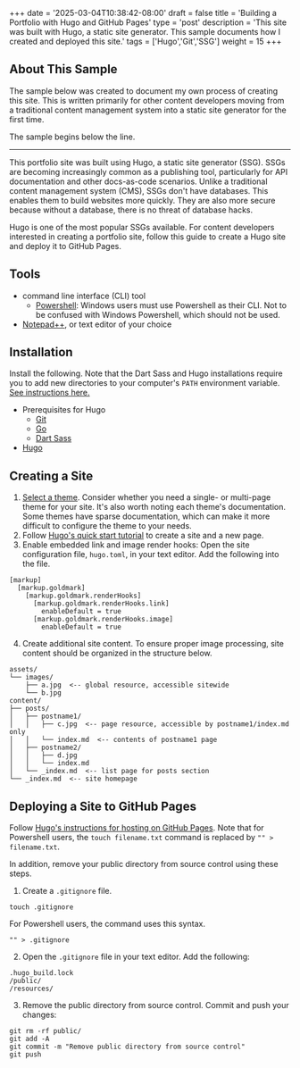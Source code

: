 +++
date = '2025-03-04T10:38:42-08:00'
draft = false
title = 'Building a Portfolio with Hugo and GitHub Pages'
type = 'post'
description = 'This site was built with Hugo, a static site generator. This sample documents how I created and deployed this site.'
tags = ['Hugo','Git','SSG']
weight = 15
+++

## About This Sample

The sample below was created to document my own process of creating this site. This is written primarily for other content developers moving from a traditional content management system into a static site generator for the first time.

The sample begins below the line.

---

This portfolio site was built using Hugo, a static site generator (SSG). SSGs are becoming increasingly common as a publishing tool, particularly for API documentation and other docs-as-code scenarios. Unlike a traditional content management system (CMS), SSGs don't have databases. This enables them to build websites more quickly. They are also more secure because without a database, there is no threat of database hacks.

Hugo is one of the most popular SSGs available. For content developers interested in creating a portfolio site, follow this guide to create a Hugo site and deploy it to GitHub Pages.

## Tools

- command line interface (CLI) tool
	- [Powershell](https://learn.microsoft.com/en-us/powershell/scripting/install/installing-powershell-on-windows?view=powershell-7.5): Windows users must use Powershell as their CLI. Not to be confused with Windows Powershell, which should not be used.
- [Notepad++](https://notepad-plus-plus.org/), or text editor of your choice

## Installation

Install the following. Note that the Dart Sass and Hugo installations require you to add new directories to your computer's `PATH` environment variable. [See instructions here.](https://katiek2.github.io/path-doc/)

- Prerequisites for Hugo
	- [Git](https://git-scm.com/book/en/v2/Getting-Started-Installing-Git)
	- [Go](https://go.dev/doc/install)
	- [Dart Sass](https://sass-lang.com/install/)
- [Hugo](https://gohugo.io/installation/)

## Creating a Site

1. [Select a theme](https://themes.gohugo.io/). Consider whether you need a single- or multi-page theme for your site. It's also worth noting each theme's documentation. Some themes have sparse documentation, which can make it more difficult to configure the theme to your needs.
2. Follow [Hugo's quick start tutorial](https://gohugo.io/getting-started/quick-start/) to create a site and a new page.
3. Enable embedded link and image render hooks: Open the site configuration file, `hugo.toml`, in your text editor. Add the following into the file.

```
[markup]
  [markup.goldmark]
    [markup.goldmark.renderHooks]
      [markup.goldmark.renderHooks.link]
        enableDefault = true
      [markup.goldmark.renderHooks.image]
        enableDefault = true
```

4. Create additional site content. To ensure proper image processing, site content should be organized in the structure below.

```
assets/
└── images/
    ├── a.jpg  <-- global resource, accessible sitewide
    └── b.jpg
content/
├── posts/
│   ├── postname1/
│   │   ├── c.jpg  <-- page resource, accessible by postname1/index.md only
│   │   └── index.md  <-- contents of postname1 page
│   ├── postname2/
│   │   ├── d.jpg
│   │   └── index.md
│   └── _index.md  <-- list page for posts section
└── _index.md  <-- site homepage
```

## Deploying a Site to GitHub Pages

Follow [Hugo's instructions for hosting on GitHub Pages](https://gohugo.io/hosting-and-deployment/hosting-on-github/). Note that for Powershell users, the `touch filename.txt` command is replaced by `"" > filename.txt`.

In addition, remove your public directory from source control using these steps.

1. Create a `.gitignore` file.

```
touch .gitignore
```

For Powershell users, the command uses this syntax.

```
"" > .gitignore
```

2. Open the `.gitignore` file in your text editor. Add the following:

```
.hugo_build.lock
/public/
/resources/
```

3. Remove the public directory from source control. Commit and push your changes:

```
git rm -rf public/
git add -A
git commit -m "Remove public directory from source control"
git push
```